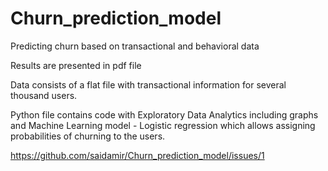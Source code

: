# Churn_prediction_model
Predicting churn based on transactional and behavioral data

Results are presented in pdf file

Data consists of a flat file with transactional information for several thousand users.

Python file contains code with Exploratory Data Analytics including graphs and Machine Learning model - Logistic regression which allows assigning probabilities of churning to the users.

https://github.com/saidamir/Churn_prediction_model/issues/1
